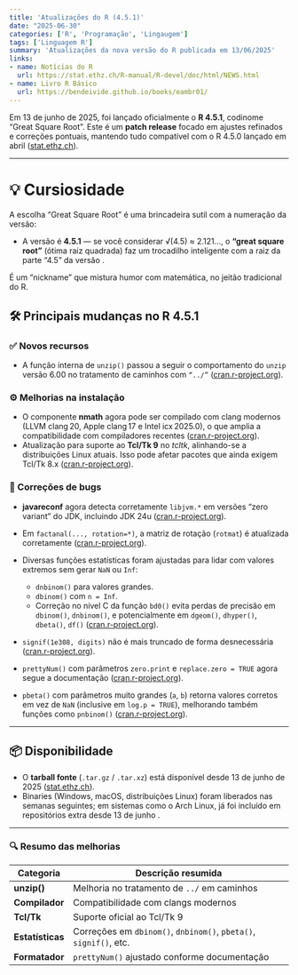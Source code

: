 ```yaml
---
title: 'Atualizações do R (4.5.1)'
date: "2025-06-30"
categories: ['R', 'Programação', 'Lingaugem']
tags: ['Linguagem R']
summary: 'Atualizações da nova versão do R publicada em 13/06/2025'
links:
- name: Notícias do R
  url: https://stat.ethz.ch/R-manual/R-devel/doc/html/NEWS.html
- name: Livro R Básico
  url: https://bendeivide.github.io/books/eambr01/
---
```







Em 13 de junho de 2025, foi lançado oficialmente o **R 4.5.1**, codinome “Great Square Root”. Este é um **patch release** focado em ajustes refinados e correções pontuais, mantendo tudo compatível com o R 4.5.0 lançado em abril ([stat.ethz.ch][1]).

---

# 💡 Cursiosidade

A escolha “Great Square Root” é uma brincadeira sutil com a numeração da versão:

* A versão é **4.5.1** — se você considerar √(4.5) ≈ 2.121…, o **“great square root”** (ótima raiz quadrada) faz um trocadilho inteligente com a raiz da parte “4.5” da versão .

É um “nickname” que mistura humor com matemática, no jeitão tradicional do R.


## 🛠 Principais mudanças no R 4.5.1

### ✅ Novos recursos

* A função interna de `unzip()` passou a seguir o comportamento do `unzip` versão 6.00 no tratamento de caminhos com `“../”` ([cran.r-project.org][2]).

### ⚙️ Melhorias na instalação

* O componente **nmath** agora pode ser compilado com clang modernos (LLVM clang 20, Apple clang 17 e Intel icx 2025.0), o que amplia a compatibilidade com compiladores recentes ([cran.r-project.org][2]).
* Atualização para suporte ao **Tcl/Tk 9** no *tcltk*, alinhando-se a distribuições Linux atuais. Isso pode afetar pacotes que ainda exigem Tcl/Tk 8.x ([cran.r-project.org][2]).

### 🐛 Correções de bugs

* **javareconf** agora detecta corretamente `libjvm.*` em versões “zero variant” do JDK, incluindo JDK 24u ([cran.r-project.org][2]).
* Em `factanal(..., rotation=*)`, a matriz de rotação (`rotmat`) é atualizada corretamente ([cran.r-project.org][2]).
* Diversas funções estatísticas foram ajustadas para lidar com valores extremos sem gerar `NaN` ou `Inf`:

  * `dnbinom()` para valores grandes.
  * `dbinom()` com `n = Inf`.
  * Correção no nível C da função `bd0()` evita perdas de precisão em `dbinom()`, `dnbinom()`, e potencialmente em `dgeom()`, `dhyper()`, `dbeta()`, `df()` ([cran.r-project.org][2]).
* `signif(1e308, digits)` não é mais truncado de forma desnecessária ([cran.r-project.org][2]).
* `prettyNum()` com parâmetros `zero.print` e `replace.zero = TRUE` agora segue a documentação ([cran.r-project.org][2]).
* `pbeta()` com parâmetros muito grandes (`a`, `b`) retorna valores corretos em vez de `NaN` (inclusive em `log.p = TRUE`), melhorando também funções como `pnbinom()` ([cran.r-project.org][2]).

---

## 📦 Disponibilidade

* O **tarball fonte** (`.tar.gz` / `.tar.xz`) está disponível desde 13 de junho de 2025 ([stat.ethz.ch][1]).
* Binaries (Windows, macOS, distribuições Linux) foram liberados nas semanas seguintes; em sistemas como o Arch Linux, já foi incluído em repositórios extra desde 13 de junho .

---

### 🔍 Resumo das melhorias

| Categoria        | Descrição resumida                                                |
| ---------------- | ----------------------------------------------------------------- |
| **unzip()**      | Melhoria no tratamento de `../` em caminhos                       |
| **Compilador**   | Compatibilidade com clangs modernos                               |
| **Tcl/Tk**       | Suporte oficial ao Tcl/Tk 9                                       |
| **Estatísticas** | Correções em `dbinom()`, `dnbinom()`, `pbeta()`, `signif()`, etc. |
| **Formatador**   | `prettyNum()` ajustado conforme documentação                      |



[1]: https://stat.ethz.ch/pipermail/r-announce/2025/000713.html?utm_source=chatgpt.com "[Rd] R 4.5.1 is released"
[2]: https://cran.r-project.org/doc/manuals/r-release/NEWS.pdf?utm_source=chatgpt.com "[PDF] NEWS for R version 4.5.1 (2025-06-13) - CRAN"



